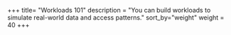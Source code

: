 +++
title= "Workloads 101"
description = "You can build workloads to simulate real-world data and access patterns."
sort_by="weight"
weight = 40
+++
